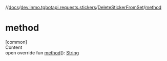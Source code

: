 //[docs](../../../index.md)/[dev.inmo.tgbotapi.requests.stickers](../index.md)/[DeleteStickerFromSet](index.md)/[method](method.md)



# method  
[common]  
Content  
open override fun [method](method.md)(): [String](https://kotlinlang.org/api/latest/jvm/stdlib/kotlin/-string/index.html)  



